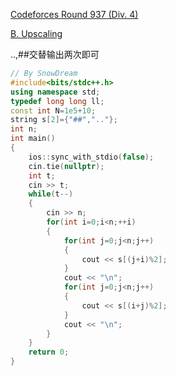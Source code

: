 [Codeforces Round 937 (Div. 4)](https://codeforces.com/contest/1950)

[B. Upscaling](https://codeforces.com/contest/1950/problem/B)

..,##交替输出两次即可

```cpp
// By SnowDream
#include<bits/stdc++.h>
using namespace std;
typedef long long ll;
const int N=1e5+10;
string s[2]={"##",".."};
int n;
int main()
{
    ios::sync_with_stdio(false);
    cin.tie(nullptr);
    int t;
    cin >> t;
    while(t--)
    {
        cin >> n;
        for(int i=0;i<n;++i)
        {
            for(int j=0;j<n;j++)
            {
                cout << s[(j+i)%2];
            }
            cout << "\n";
            for(int j=0;j<n;j++)
            {
                cout << s[(i+j)%2];
            }
            cout << "\n";
        }
    }
    return 0;
}
```

